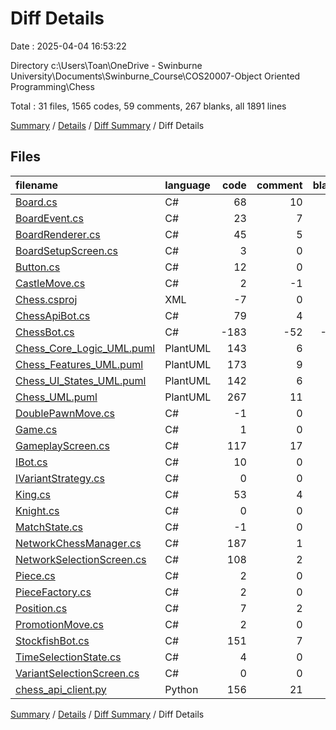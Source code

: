 # Diff Details

Date : 2025-04-04 16:53:22

Directory c:\\Users\\Toan\\OneDrive - Swinburne University\\Documents\\Swinburne_Course\\COS20007-Object Oriented Programming\\Chess

Total : 31 files,  1565 codes, 59 comments, 267 blanks, all 1891 lines

[Summary](results.md) / [Details](details.md) / [Diff Summary](diff.md) / Diff Details

## Files
| filename | language | code | comment | blank | total |
| :--- | :--- | ---: | ---: | ---: | ---: |
| [Board.cs](/Board.cs) | C# | 68 | 10 | 24 | 102 |
| [BoardEvent.cs](/BoardEvent.cs) | C# | 23 | 7 | 5 | 35 |
| [BoardRenderer.cs](/BoardRenderer.cs) | C# | 45 | 5 | 7 | 57 |
| [BoardSetupScreen.cs](/BoardSetupScreen.cs) | C# | 3 | 0 | 0 | 3 |
| [Button.cs](/Button.cs) | C# | 12 | 0 | 0 | 12 |
| [CastleMove.cs](/CastleMove.cs) | C# | 2 | -1 | 2 | 3 |
| [Chess.csproj](/Chess.csproj) | XML | -7 | 0 | -2 | -9 |
| [ChessApiBot.cs](/ChessApiBot.cs) | C# | 79 | 4 | 13 | 96 |
| [ChessBot.cs](/ChessBot.cs) | C# | -183 | -52 | -50 | -285 |
| [Chess\_Core\_Logic\_UML.puml](/Chess_Core_Logic_UML.puml) | PlantUML | 143 | 6 | 25 | 174 |
| [Chess\_Features\_UML.puml](/Chess_Features_UML.puml) | PlantUML | 173 | 9 | 30 | 212 |
| [Chess\_UI\_States\_UML.puml](/Chess_UI_States_UML.puml) | PlantUML | 142 | 6 | 21 | 169 |
| [Chess\_UML.puml](/Chess_UML.puml) | PlantUML | 267 | 11 | 46 | 324 |
| [DoublePawnMove.cs](/DoublePawnMove.cs) | C# | -1 | 0 | 0 | -1 |
| [Game.cs](/Game.cs) | C# | 1 | 0 | 1 | 2 |
| [GameplayScreen.cs](/GameplayScreen.cs) | C# | 117 | 17 | 30 | 164 |
| [IBot.cs](/IBot.cs) | C# | 10 | 0 | 1 | 11 |
| [IVariantStrategy.cs](/IVariantStrategy.cs) | C# | 0 | 0 | -1 | -1 |
| [King.cs](/King.cs) | C# | 53 | 4 | 2 | 59 |
| [Knight.cs](/Knight.cs) | C# | 0 | 0 | 1 | 1 |
| [MatchState.cs](/MatchState.cs) | C# | -1 | 0 | -2 | -3 |
| [NetworkChessManager.cs](/NetworkChessManager.cs) | C# | 187 | 1 | 33 | 221 |
| [NetworkSelectionScreen.cs](/NetworkSelectionScreen.cs) | C# | 108 | 2 | 16 | 126 |
| [Piece.cs](/Piece.cs) | C# | 2 | 0 | 1 | 3 |
| [PieceFactory.cs](/PieceFactory.cs) | C# | 2 | 0 | 0 | 2 |
| [Position.cs](/Position.cs) | C# | 7 | 2 | 3 | 12 |
| [PromotionMove.cs](/PromotionMove.cs) | C# | 2 | 0 | 0 | 2 |
| [StockfishBot.cs](/StockfishBot.cs) | C# | 151 | 7 | 22 | 180 |
| [TimeSelectionState.cs](/TimeSelectionState.cs) | C# | 4 | 0 | 0 | 4 |
| [VariantSelectionScreen.cs](/VariantSelectionScreen.cs) | C# | 0 | 0 | -1 | -1 |
| [chess\_api\_client.py](/chess_api_client.py) | Python | 156 | 21 | 40 | 217 |

[Summary](results.md) / [Details](details.md) / [Diff Summary](diff.md) / Diff Details